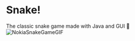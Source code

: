 # Snake!
The classic snake game made with Java and GUI 🐍 <br />
![NokiaSnakeGameGIF](https://github.com/haakonkorslund/Snake/assets/141656049/73e6efd7-06bf-425d-83a1-0e687904ec70)

